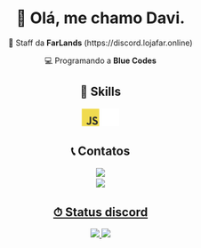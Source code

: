 <div>
<h1 align="center">👋 Olá, me chamo Davi.</h1>

<p align="center">📌 Staff da <strong>FarLands</strong> (https://discord.lojafar.online)</p>
<p align="center">💻 Programando a <strong>Blue Codes</strong></p>
</div>
<div align="center">
<h2>🚀 Skills</h2>
 <code><img height="32" src="https://raw.githubusercontent.com/devicons/devicon/master/icons/javascript/javascript-original.svg" alt="JavaScript"/></code>
 <code><img height="32" src="https://raw.githubusercontent.com/devicons/devicon/master/icons/discordjs/discordjs-plain.svg" alt="DiscordJS"/></code>
</div>


<div align="center">
<h2 align="center">📞 Contatos</h2>
<div class="mail">
 <a href="mailto:heydavisilvax@gmail.com">
 <img src="https://img.shields.io/badge/Gmail-D14836?style=for-the-badge&logo=gmail&logoColor=white"/>
</div>
 <div class="discord">
 <a href="https://discord.com/users/662402220784091146">
 <img src="https://img.shields.io/badge/Discord-282B30?style=for-the-badge&logo=discord&logoColor=white"/>
</div>
</div>
 
<h2 align="center">⏱ Status discord</h2>

<div align="center">
 <a href="https://open.spotify.com/user/31wrj2qqrgsfvmtnpbzu432sjvc4">
  <img height="170em" src="https://spotify-github-profile.vercel.app/api/view?uid=31wrj2qqrgsfvmtnpbzu432sjvc4&cover_image=true&theme=default&show_offline=false&background_color=121212&interchange=false)](https://github.com/kittinan/spotify-github-profile"/>
  <a href="https://discord.com/users/1127934293226835998"> 
  <img height="170em" src="https://lanyard.cnrad.dev/api/1127934293226835998?idleMessage=🌊"/>
</div>
